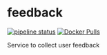 # feedback

[![pipeline status](https://gitlab.com/mysteriumnetwork/feedback/badges/master/pipeline.svg)](https://gitlab.com/mysteriumnetwork/feedback/pipelines)
[![Docker Pulls](https://img.shields.io/docker/pulls/mysteriumnetwork/feedback)](https://hub.docker.com/r/mysteriumnetwork/feedback)

Service to collect user feedback
